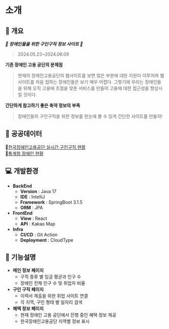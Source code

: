 
# 소개

## :book: 개요

**_👏 장애인들을 위한 구인구직 정보 사이트 👏_**   

> 2024.05.23~2024.06.09


**기존 장애인 고용 공단의 문제점**
> 현재의 장애인고용공단의 웹사이트를 보면 많은 부분에 대한 지원이 이루어져 웹사이트를 처음 접하는 장애인들은 보기 매우 어렵다. 그렇기에 우리는 장애인들을 위해 오직 고용에 초점을 맞춘 서비스를 만들어 고용에 대한 접근성을 향상시킬 것이다.

**간단하게 참고하기 좋은 축약 정보의 부족**
> 장애인들의 구인구직을 위한 정보를 한눈에 볼 수 있게 간단한 사이트를 만들자!

## :date: 공공데이터
📌[한국장애인고용공단 실시간 구인구직 현황](https://www.data.go.kr/data/15117692/openapi.do)
</br>
📌[통계청 장애인 현황](https://kosis.kr/statHtml/statHtml.do?orgId=117&tblId=DT_11761_N004)
</br>


## 💻 개발환경
- **BackEnd** 
  - **Version** : Java 17
  - **IDE** : IntelliJ
  - **Framework** : SpringBoot 3.1.5
  - **ORM** : JPA
- **FrontEnd**
  - **View** : React
  - **API** : Kakao Map
- **Infra**
  - **CI/CD** : Git Action
  - **Deployment** : CloudType
 
## 🚩 기능설명
- **메인 정보 페이지**
  - 구직 종류 별 임금 평균과 인구 수
  - 장애인 전체 인구 수 및 취업자 비율
- **구인 구직 페이지**
  - 이력서 제출을 위한 취업 사이트 연결
  - 각 지역, 구인 형태 별 일자리 검색
- **혜택 정보 페이지**
  - 현재 장애인 고용 공단에서 진행 중인 혜택 정보 제공
  - 한국장애인고용공단 지역별 정보 표시
      
